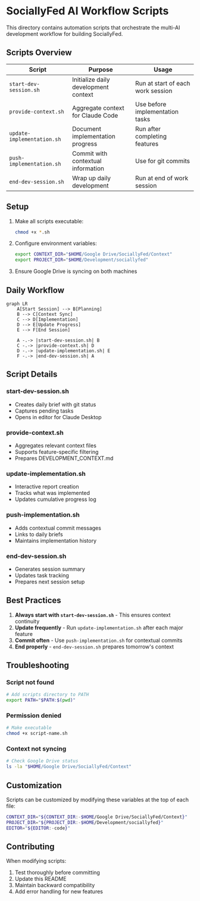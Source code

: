# SociallyFed AI Workflow Scripts

This directory contains automation scripts that orchestrate the multi-AI development workflow for building SociallyFed.

## Scripts Overview

| Script | Purpose | Usage |
|--------|---------|-------|
| `start-dev-session.sh` | Initialize daily development context | Run at start of each work session |
| `provide-context.sh` | Aggregate context for Claude Code | Use before implementation tasks |
| `update-implementation.sh` | Document implementation progress | Run after completing features |
| `push-implementation.sh` | Commit with contextual information | Use for git commits |
| `end-dev-session.sh` | Wrap up daily development | Run at end of work session |

## Setup

1. Make all scripts executable:
   ```bash
   chmod +x *.sh
   ```

2. Configure environment variables:
   ```bash
   export CONTEXT_DIR="$HOME/Google Drive/SociallyFed/Context"
   export PROJECT_DIR="$HOME/Development/sociallyfed"
   ```

3. Ensure Google Drive is syncing on both machines

## Daily Workflow

```mermaid
graph LR
    A[Start Session] --> B[Planning]
    B --> C[Context Sync]
    C --> D[Implementation]
    D --> E[Update Progress]
    E --> F[End Session]
    
    A -.-> |start-dev-session.sh| B
    C -.-> |provide-context.sh| D
    D -.-> |update-implementation.sh| E
    F -.-> |end-dev-session.sh| A
```

## Script Details

### start-dev-session.sh
- Creates daily brief with git status
- Captures pending tasks
- Opens in editor for Claude Desktop

### provide-context.sh
- Aggregates relevant context files
- Supports feature-specific filtering
- Prepares DEVELOPMENT_CONTEXT.md

### update-implementation.sh
- Interactive report creation
- Tracks what was implemented
- Updates cumulative progress log

### push-implementation.sh
- Adds contextual commit messages
- Links to daily briefs
- Maintains implementation history

### end-dev-session.sh
- Generates session summary
- Updates task tracking
- Prepares next session setup

## Best Practices

1. **Always start with `start-dev-session.sh`** - This ensures context continuity
2. **Update frequently** - Run `update-implementation.sh` after each major feature
3. **Commit often** - Use `push-implementation.sh` for contextual commits
4. **End properly** - `end-dev-session.sh` prepares tomorrow's context

## Troubleshooting

### Script not found
```bash
# Add scripts directory to PATH
export PATH="$PATH:$(pwd)"
```

### Permission denied
```bash
# Make executable
chmod +x script-name.sh
```

### Context not syncing
```bash
# Check Google Drive status
ls -la "$HOME/Google Drive/SociallyFed/Context"
```

## Customization

Scripts can be customized by modifying these variables at the top of each file:

```bash
CONTEXT_DIR="${CONTEXT_DIR:-$HOME/Google Drive/SociallyFed/Context}"
PROJECT_DIR="${PROJECT_DIR:-$HOME/Development/sociallyfed}"
EDITOR="${EDITOR:-code}"
```

## Contributing

When modifying scripts:
1. Test thoroughly before committing
2. Update this README
3. Maintain backward compatibility
4. Add error handling for new features